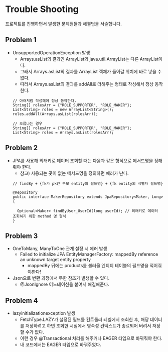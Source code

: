 # Trouble Shooting
프로젝트를 진행하면서 발생한 문제점들과 해결법을 서술합니다.

## Problem 1
- UnsupportedOperationException 발생
  - Arrays.asList의 결과인 ArrayList와 java.util.ArrayList는 다른 ArrayList이다.
  - 그래서 Arrays.asList의 결과를 ArrayList 객체가 들어갈 위치에 바로 넣을 수 없다.
  - 따라서 Arrays.asList의 결과를 addAll로 더해주는 형태로 작성해서 정상 동작한다.
  ```
  // 아래처럼 작성해야 정상 동작한다. 
  String[] rolesArr = {"ROLE_SUPPORTER", "ROLE_MAKER"};
  List<String> roles = new ArrayList<String>();
  roles.addAll(Arrays.asList(rolesArr));
  
  // 오류나는 경우
  String[] rolesArr = {"ROLE_SUPPORTER", "ROLE_MAKER"};
  List<String> roles = Arrays.asList(rolesArr);
  ```

## Problem 2
- JPA를 사용해 외래키로 데이터 조회할 때는 다음과 같은 형식으로 메서드명을 정해줘야 한다.
  - 참고) 사용되는 곳이 없는 메서드명을 정의하면 에러가 난다.
  ```
  // findBy + {fk가 pk인 부모 entity의 필드명} + {fk entity의 식별자 필드명}
  
  @Repository
  public interface MakerRepository extends JpaRepository<Maker, Long> {
  
    Optional<Maker> findByUser_UserId(long userId); // 외래키로 데이터 조회하기 위한 method 명 형식
  }
  ```
## Problem 3
- OneToMany, ManyToOne 관계 설정 시 에러 발생
  - Failed to initialize JPA EntityManagerFactory: mappedBy reference an unknown target entity property
    - mappedBy 뒤에는 products를 불러올 엔티티 테이블의 필드명을 적어줘야한다!
- Json으로 변환 과정에서 무한 참조가 발생할 수 있다.
    - @JsonIgnore 어노테이션을 붙여서 해결해준다.


## Problem 4
- lazyinitializationexception 발생
  - FetchType.LAZY가 설정된 필드를 컨트롤러 레벨에서 조회한 후,
    해당 데이터를 저장하려고 하면 조회한 시점에서 영속성 컨텍스트가 종료되어 버려서 저장할 수가 없다.
  - 이런 경우 @Transactional 처리를 해주거나 EAGER 타입으로 바꿔줘야 한다.
  - 내 코드에서는 EAGER 타입으로 바꿔주었다.
